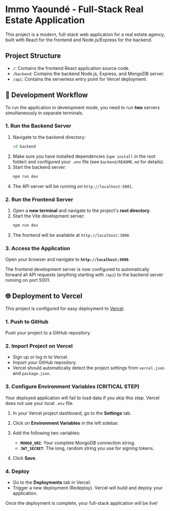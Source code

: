 # Immo Yaoundé - Full-Stack Real Estate Application

This project is a modern, full-stack web application for a real estate agency, built with React for the frontend and Node.js/Express for the backend.

## Project Structure

- `/`: Contains the frontend React application source code.
- `/backend`: Contains the backend Node.js, Express, and MongoDB server.
- `/api`: Contains the serverless entry point for Vercel deployment.

## 🚀 Development Workflow

To run the application in development mode, you need to run **two** servers simultaneously in separate terminals.

### 1. Run the Backend Server

1.  Navigate to the backend directory:
    ```bash
    cd backend
    ```
2.  Make sure you have installed dependencies (`npm install` in the root folder) and configured your `.env` file (see `backend/README.md` for details).
3.  Start the backend server:
    ```bash
    npm run dev
    ```
4.  The API server will be running on `http://localhost:5001`.

### 2. Run the Frontend Server

1.  Open a **new terminal** and navigate to the project's **root directory**.
2.  Start the Vite development server:
    ```bash
    npm run dev
    ```
3.  The frontend will be available at `http://localhost:3000`.

### 3. Access the Application

Open your browser and navigate to **`http://localhost:3000`**.

The frontend development server is now configured to automatically forward all API requests (anything starting with `/api`) to the backend server running on port 5001.

## 🌐 Deployment to Vercel

This project is configured for easy deployment to [Vercel](https://vercel.com).

### 1. Push to GitHub

Push your project to a GitHub repository.

### 2. Import Project on Vercel

- Sign up or log in to Vercel.
- Import your GitHub repository.
- Vercel should automatically detect the project settings from `vercel.json` and `package.json`.

### 3. Configure Environment Variables (CRITICAL STEP)

Your deployed application will fail to load data if you skip this step. Vercel does not use your local `.env` file.

1.  In your Vercel project dashboard, go to the **Settings** tab.
2.  Click on **Environment Variables** in the left sidebar.
3.  Add the following two variables:
    - **`MONGO_URI`**: Your complete MongoDB connection string.
    - **`JWT_SECRET`**: The long, random string you use for signing tokens.

4.  Click **Save**.

### 4. Deploy

- Go to the **Deployments** tab in Vercel.
- Trigger a new deployment (Redeploy). Vercel will build and deploy your application.

Once the deployment is complete, your full-stack application will be live!
